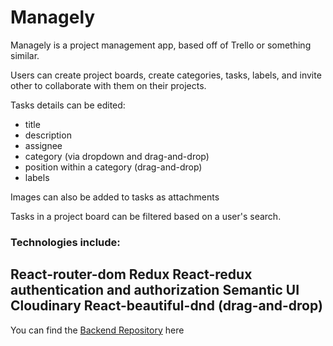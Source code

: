 # Managely

Managely is a project management app, based off of Trello or something similar.

Users can create project boards, create categories, tasks, labels, and invite other to collaborate with them on their projects.

Tasks details can be edited:
- title
- description
- assignee
- category (via dropdown and drag-and-drop)
- position within a category (drag-and-drop)
- labels

Images can also be added to tasks as attachments

Tasks in a project board can be filtered based on a user's search.


### Technologies include:

React-router-dom
Redux
React-redux
authentication and authorization
Semantic UI
Cloudinary
React-beautiful-dnd (drag-and-drop)
---
You can find the [Backend Repository](https://github.com/elishevaelbaz/project-manager-api) here